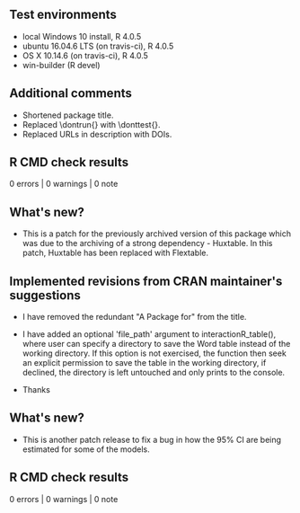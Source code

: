 ## Test environments
* local Windows 10 install, R 4.0.5
* ubuntu 16.04.6 LTS (on travis-ci), R 4.0.5
* OS X 10.14.6 (on travis-ci), R 4.0.5
* win-builder (R devel)

## Additional comments
* Shortened package title.
* Replaced \dontrun{} with \donttest{}. 
* Replaced URLs in description with DOIs. 

## R CMD check results

0 errors | 0 warnings | 0 note

## What's new?
* This is a patch for the previously archived version of this package which was due to the archiving of a strong dependency - Huxtable. In this patch, Huxtable has been replaced with Flextable.


## Implemented revisions from CRAN maintainer's suggestions
* I have removed the redundant "A Package for" from the title.

* I have added an optional 'file_path' argument to interactionR_table(), where user can specify a directory to save the Word table instead of the working directory. If this option is not exercised, the function then seek an explicit permission to save the table in the working directory, if declined, the directory is left untouched and only prints to the console.

* Thanks


## What's new?
* This is another patch release to fix a bug in how the 95% CI are being estimated for some of the models.


## R CMD check results

0 errors | 0 warnings | 0 note
